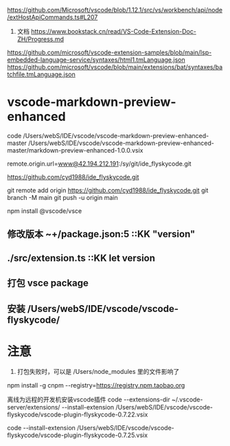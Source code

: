   
  
  
  
https://github.com/Microsoft/vscode/blob/1.12.1/src/vs/workbench/api/node/extHostApiCommands.ts#L207
  
1. 文档
https://www.bookstack.cn/read/VS-Code-Extension-Doc-ZH/Progress.md
  
  
https://github.com/microsoft/vscode-extension-samples/blob/main/lsp-embedded-language-service/syntaxes/html1.tmLanguage.json
https://github.com/microsoft/vscode/blob/main/extensions/bat/syntaxes/batchfile.tmLanguage.json
  
  
  
  
# vscode-markdown-preview-enhanced
code /Users/webS/IDE/vscode/vscode-markdown-preview-enhanced-master
/Users/webS/IDE/vscode/vscode-markdown-preview-enhanced-master/markdown-preview-enhanced-1.0.0.vsix
  
  
  
  
  
  
  
remote.origin.url=www@42.194.212.191:/sy/git/ide_flyskycode.git
  
  
  
https://github.com/cyd1988/ide_flyskycode.git
  
git remote add origin https://github.com/cyd1988/ide_flyskycode.git
git branch -M main
git push -u origin main
  
  
  
  
  
  
npm install @vscode/vsce
## 修改版本  ~+/package.json:5 ::KK "version"
## ./src/extension.ts ::KK let version
## 打包      vsce package
## 安装      /Users/webS/IDE/vscode/vscode-flyskycode/
  
# 注意  
1. 打包失败时，可以是 /Users/node_modules 里的文件影响了
  
  
npm install -g cnpm --registry=https://registry.npm.taobao.org
  
  
离线为远程的开发机安装vscode插件
code --extensions-dir ~/.vscode-server/extensions/ --install-extension  /Users/webS/IDE/vscode/vscode-flyskycode/vscode-plugin-flyskycode-0.7.22.vsix
  
code  --install-extension  /Users/webS/IDE/vscode/vscode-flyskycode/vscode-plugin-flyskycode-0.7.25.vsix
  
  
  
  
  
  